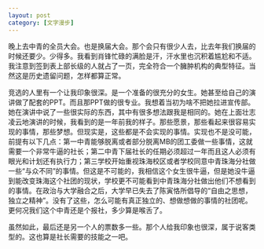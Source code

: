 ```yaml
---
layout: post
category: [文字漫步]
---
```


晚上去中青的全员大会。也是换届大会。那个会只有很少人去，比去年我们换届的时候还要少。少得多。我看到肖锋忙碌的满脸是汗，汗水里也沉积着尴尬和不适。我注意到签到表上部长级的人就占了一页，完全符合一个臃肿机构的典型特征。当然这是历史遗留问题，怎样都算正常。

竞选的人里有一个让我印象很深。是一个准备的很充分的女生。她甚至给自己的演讲做了配套的PPT。而且那PPT做的很专业。我想着当初为啥不把她拉进宣传部。她在演讲中说了一些很实际的东西，其中有很多想法跟我是相同的。她在上面壮志凌云地演讲的时候，我看到的是一年前我的样子。那些愿景，那些看起来很容易实现的事情，那些梦想。但现实是，这些都是不会实现的事情。实现也不是没可能，前提有以下几点：第一中青能够脱离或者部分脱离MB的团工委做一些事情，这就需要一个非常牛逼的社长；第二中青下届社长的任期必须超过一年而且这人必须有眼光和计划还有执行力；第三学校开始重视珠海校区或者学校同意中青珠海分社做一些“与众不同”的事情。但这是不可能的，我相信这个女生很牛逼，但是她没牛逼到能改变珠海这个社团的现状，学校更不可能看到中青珠海分社做出他们不想看到的事情。在政治与大学融合之后，大学早已失去了陈寅恪所倡导的“自由之思想，独立之精神”。没有了这些，怎么可能有真正独立的、想做想做的事情的社团呢。更何况我们这个中青还是个报社，多少算是喉舌了。

<!-- 但我还是给她投了一票，因为她的头发跟pin蛮像的。 -->

虽然如此，最后还是另一个人的票数多一些。那个人给我印象也很深，属于说客类型的。这也算是社长需要的技能之一吧。